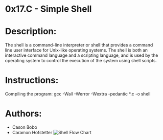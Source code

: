 0x17.C - Simple Shell
=====================

# Description:
The shell is a command-line interpreter or shell that provides a command line user interface for Unix-like operating systems. The shell is both an interactive command language and a scripting language, and is used by the operating system to control the execution of the system using shell scripts.

# Instructions:
Compiling the program: gcc -Wall -Werror -Wextra -pedantic *.c -o shell

# Authors: 
* Cason Bobo
* Caramon Hofstetter
![Shell Flow Chart](https://user-images.githubusercontent.com/115739693/233132665-f210a1fa-e562-4b53-9938-26d26f092dfc.jpg)

